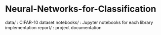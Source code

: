 # Neural-Networks-for-Classification
data/ : CIFAR-10 dataset 
notebooks/ : Jupyter notebooks for each library implementation
report/ : project documentation